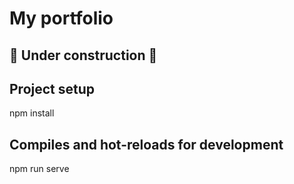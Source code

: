 # My portfolio

## 🚧 Under construction 🚧 

## Project setup

npm install

## Compiles and hot-reloads for development

npm run serve